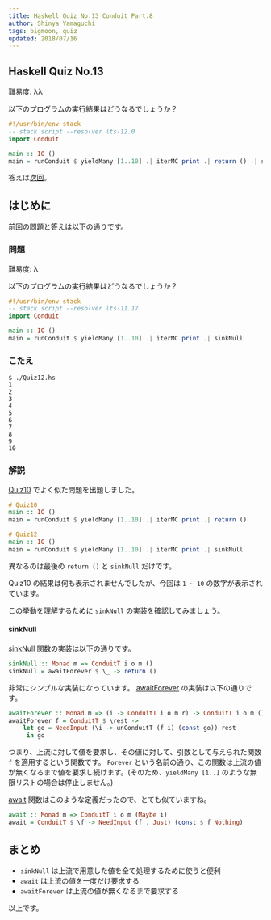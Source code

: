 ```yaml
---
title: Haskell Quiz No.13 Conduit Part.8
author: Shinya Yamaguchi
tags: bigmoon, quiz
updated: 2018/07/16
---
```


## Haskell Quiz No.13

難易度: λλ

以下のプログラムの実行結果はどうなるでしょうか？

```haskell
#!/usr/bin/env stack
-- stack script --resolver lts-12.0
import Conduit

main :: IO ()
main = runConduit $ yieldMany [1..10] .| iterMC print .| return () .| sinkNull
```

答えは[次回](./07-16-quiz-14.html)。

<!--more-->

## はじめに

[前回](./07-10-quiz-12.html)の問題と答えは以下の通りです。

### 問題

難易度: λ

以下のプログラムの実行結果はどうなるでしょうか？

```haskell
#!/usr/bin/env stack
-- stack script --resolver lts-11.17
import Conduit

main :: IO ()
main = runConduit $ yieldMany [1..10] .| iterMC print .| sinkNull
```

### こたえ

```shell
$ ./Quiz12.hs
1
2
3
4
5
6
7
8
9
10
```

### 解説

[Quiz10](./07-08-quiz-10.html) でよく似た問題を出題しました。

```haskell
# Quiz10
main :: IO ()
main = runConduit $ yieldMany [1..10] .| iterMC print .| return ()

# Quiz12
main :: IO ()
main = runConduit $ yieldMany [1..10] .| iterMC print .| sinkNull
```

異なるのは最後の `return ()` と `sinkNull` だけです。

Quiz10 の結果は何も表示されませんでしたが、今回は `1 ~ 10` の数字が表示されています。

この挙動を理解するために `sinkNull` の実装を確認してみましょう。

#### sinkNull

[sinkNull](https://www.stackage.org/haddock/lts-11.17/conduit-1.3.0.3/Data-Conduit-Combinators.html#v:sinkNull) 関数の実装は以下の通りです。

```haskell
sinkNull :: Monad m => ConduitT i o m ()
sinkNull = awaitForever $ \_ -> return ()
```

非常にシンプルな実装になっています。 [awaitForever](https://www.stackage.org/haddock/lts-11.17/conduit-1.3.0.3/Data-Conduit.html#v:awaitForever) の実装は以下の通りです。

```haskell
awaitForever :: Monad m => (i -> ConduitT i o m r) -> ConduitT i o m ()
awaitForever f = ConduitT $ \rest ->
    let go = NeedInput (\i -> unConduitT (f i) (const go)) rest
     in go
```

つまり、上流に対して値を要求し、その値に対して、引数として与えられた関数 `f` を適用するという関数です。 `Forever` という名前の通り、この関数は上流の値が無くなるまで値を要求し続けます。(そのため、`yieldMany [1..]` のような無限リストの場合は停止しません。)

[await](https://www.stackage.org/haddock/lts-11.17/conduit-1.3.0.3/Data-Conduit.html#v:await) 関数はこのような定義だったので、とても似ていますね。

```hs
await :: Monad m => ConduitT i o m (Maybe i)
await = ConduitT $ \f -> NeedInput (f . Just) (const $ f Nothing)
```

## まとめ

- `sinkNull` は上流で用意した値を全て処理するために使うと便利
- `await` は上流の値を一度だけ要求する
- `awaitForever` は上流の値が無くなるまで要求する

以上です。